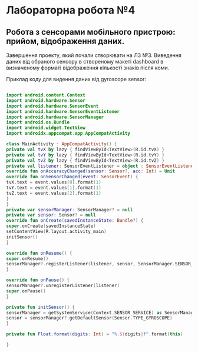 # Лабораторна робота №4

## Робота з сенсорами мобільного пристрою: прийом, відображення даних.


Завершення проекту, який почали створювати на ЛЗ №3. Виведення даних від обраного сенсору в створеному макеті dashboard в визначеному форматі відображення кількості знаків після коми.

Приклад коду для видення даних від gyroscope sensor:

```kotlin

import android.content.Context
import android.hardware.Sensor
import android.hardware.SensorEvent
import android.hardware.SensorEventListener
import android.hardware.SensorManager
import android.os.Bundle
import android.widget.TextView
import androidx.appcompat.app.AppCompatActivity

class MainActivity : AppCompatActivity() {
private val tvX by lazy { findViewById<TextView>(R.id.tvX) }
private val tvY by lazy { findViewById<TextView>(R.id.tvY) }
private val tvZ by lazy { findViewById<TextView>(R.id.tvZ) }
private val listener: SensorEventListener = object : SensorEventListener {
override fun onAccuracyChanged(sensor: Sensor?, acc: Int) = Unit
override fun onSensorChanged(event: SensorEvent) {
tvX.text = event.values[0].format(1)
tvY.text = event.values[1].format(1)
tvZ.text = event.values[2].format(1)
}
}
private var sensorManager: SensorManager? = null
private var sensor: Sensor? = null
override fun onCreate(savedInstanceState: Bundle?) {
super.onCreate(savedInstanceState)
setContentView(R.layout.activity_main)
initSensor()
}

override fun onResume() {
super.onResume()
sensorManager?.registerListener(listener, sensor, SensorManager.SENSOR_DELAY_NORMAL)
}

override fun onPause() {
sensorManager?.unregisterListener(listener)
super.onPause()
}

private fun initSensor() {
sensorManager = getSystemService(Context.SENSOR_SERVICE) as SensorManager
sensor = sensorManager?.getDefaultSensor(Sensor.TYPE_GYROSCOPE)
}

private fun Float.format(digits: Int) = "%.${digits}f".format(this)

}

```